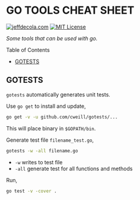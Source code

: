 # GO TOOLS CHEAT SHEET

[![jeffdecola.com](https://img.shields.io/badge/website-jeffdecola.com-blue)](https://jeffdecola.com)
[![MIT License](https://img.shields.io/:license-mit-blue.svg)](https://jeffdecola.mit-license.org)

_Some tools that can be used with go._

Table of Contents

* [GOTESTS](https://github.com/JeffDeCola/my-cheat-sheets/tree/master/software/development/languages/go-tools-cheat-sheet#gotests)

## GOTESTS

`gotests` automatically generates unit tests.

Use `go get` to install and update,

```bash
go get -v -u github.com/cweill/gotests/...
```

This will place binary in `$GOPATH/bin`.

Generate test file `filename_test.go`,

```bash
gotests -w -all filename.go
```

* `-w` writes to test file
* `-all` generate test for all functions and methods

Run,

```bash
go test -v -cover .
```

